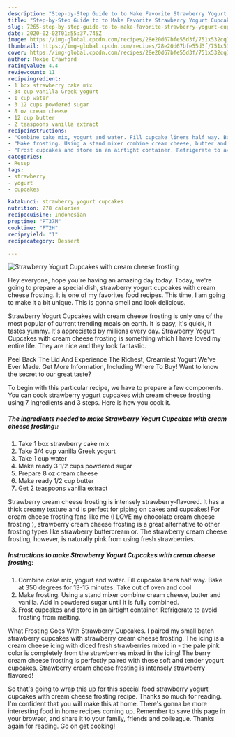 ```yaml
---
description: "Step-by-Step Guide to to Make Favorite Strawberry Yogurt Cupcakes with cream cheese frosting"
title: "Step-by-Step Guide to to Make Favorite Strawberry Yogurt Cupcakes with cream cheese frosting"
slug: 7265-step-by-step-guide-to-to-make-favorite-strawberry-yogurt-cupcakes-with-cream-cheese-frosting
date: 2020-02-02T01:55:37.745Z
image: https://img-global.cpcdn.com/recipes/28e20d67bfe55d3f/751x532cq70/strawberry-yogurt-cupcakes-with-cream-cheese-frosting-recipe-main-photo.jpg
thumbnail: https://img-global.cpcdn.com/recipes/28e20d67bfe55d3f/751x532cq70/strawberry-yogurt-cupcakes-with-cream-cheese-frosting-recipe-main-photo.jpg
cover: https://img-global.cpcdn.com/recipes/28e20d67bfe55d3f/751x532cq70/strawberry-yogurt-cupcakes-with-cream-cheese-frosting-recipe-main-photo.jpg
author: Roxie Crawford
ratingvalue: 4.4
reviewcount: 11
recipeingredient:
- 1 box strawberry cake mix
- 34 cup vanilla Greek yogurt
- 1 cup water
- 3 12 cups powdered sugar
- 8 oz cream cheese
- 12 cup butter
- 2 teaspoons vanilla extract
recipeinstructions:
- "Combine cake mix, yogurt and water. Fill cupcake liners half way. Bake at 350 degrees for 13-15 minutes. Take out of oven and cool"
- "Make frosting. Using a stand mixer combine cream cheese, butter and vanilla. Add in powdered sugar until it is fully combined."
- "Frost cupcakes and store in an airtight container. Refrigerate to avoid frosting from melting."
categories:
- Resep
tags:
- strawberry
- yogurt
- cupcakes

katakunci: strawberry yogurt cupcakes
nutrition: 278 calories
recipecuisine: Indonesian
preptime: "PT37M"
cooktime: "PT2H"
recipeyield: "1"
recipecategory: Dessert

---
```



![Strawberry Yogurt Cupcakes with cream cheese frosting](https://img-global.cpcdn.com/recipes/28e20d67bfe55d3f/751x532cq70/strawberry-yogurt-cupcakes-with-cream-cheese-frosting-recipe-main-photo.jpg)

Hey everyone, hope you're having an amazing day today. Today, we're going to prepare a special dish, strawberry yogurt cupcakes with cream cheese frosting. It is one of my favorites food recipes. This time, I am going to make it a bit unique. This is gonna smell and look delicious.

Strawberry Yogurt Cupcakes with cream cheese frosting is only one of the most popular of current trending meals on earth. It is easy, it's quick, it tastes yummy. It's appreciated by millions every day. Strawberry Yogurt Cupcakes with cream cheese frosting is something which I have loved my entire life. They are nice and they look fantastic.

Peel Back The Lid And Experience The Richest, Creamiest Yogurt We&#39;ve Ever Made. Get More Information, Including Where To Buy! Want to know the secret to our great taste?


To begin with this particular recipe, we have to prepare a few components. You can cook strawberry yogurt cupcakes with cream cheese frosting using 7 ingredients and 3 steps. Here is how you cook it.

##### The ingredients needed to make Strawberry Yogurt Cupcakes with cream cheese frosting::

1. Take 1 box strawberry cake mix
1. Take 3/4 cup vanilla Greek yogurt
1. Take 1 cup water
1. Make ready 3 1/2 cups powdered sugar
1. Prepare 8 oz cream cheese
1. Make ready 1/2 cup butter
1. Get 2 teaspoons vanilla extract


Strawberry cream cheese frosting is intensely strawberry-flavored. It has a thick creamy texture and is perfect for piping on cakes and cupcakes! For cream cheese frosting fans like me (I LOVE my chocolate cream cheese frosting ), strawberry cream cheese frosting is a great alternative to other frosting types like strawberry buttercream or. The strawberry cream cheese frosting, however, is naturally pink from using fresh strawberries. 

##### Instructions to make Strawberry Yogurt Cupcakes with cream cheese frosting:

1. Combine cake mix, yogurt and water. Fill cupcake liners half way. Bake at 350 degrees for 13-15 minutes. Take out of oven and cool
1. Make frosting. Using a stand mixer combine cream cheese, butter and vanilla. Add in powdered sugar until it is fully combined.
1. Frost cupcakes and store in an airtight container. Refrigerate to avoid frosting from melting.


What Frosting Goes With Strawberry Cupcakes. I paired my small batch strawberry cupcakes with strawberry cream cheese frosting. The icing is a cream cheese icing with diced fresh strawberries mixed in - the pale pink color is completely from the strawberries mixed in the icing! The berry cream cheese frosting is perfectly paired with these soft and tender yogurt cupcakes. Strawberry cream cheese frosting is intensely strawberry flavored! 

So that's going to wrap this up for this special food strawberry yogurt cupcakes with cream cheese frosting recipe. Thanks so much for reading. I'm confident that you will make this at home. There's gonna be more interesting food in home recipes coming up. Remember to save this page in your browser, and share it to your family, friends and colleague. Thanks again for reading. Go on get cooking!
